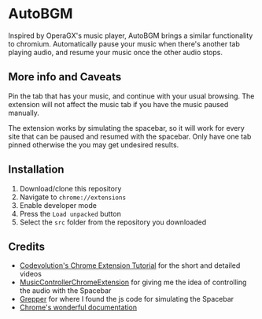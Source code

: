 # AutoBGM

Inspired by OperaGX's music player, AutoBGM brings a similar functionality to chromium. Automatically pause your music when there's another tab playing audio, and resume your music once the other audio stops.

## More info and Caveats
Pin the tab that has your music, and continue with your usual browsing. The extension will not affect the music tab if you have the music paused manually.

The extension works by simulating the spacebar, so it will work for every site that can be paused and resumed with the spacebar. Only have one tab pinned otherwise the you may get undesired results.

## Installation
1. Download/clone this repository
2. Navigate to `chrome://extensions`
3. Enable developer mode
4. Press the `Load unpacked` button
5. Select the `src` folder from the repository you downloaded

## Credits
 - [Codevolution's Chrome Extension Tutorial](https://youtube.com/playlist?list=PLC3y8-rFHvwg2-q6Kvw3Tl_4xhxtIaNlY) for the short and detailed videos
 - [MusicControllerChromeExtension](https://github.com/MathiasGilson/MusicControllerChromeExtension) for giving me the idea of controlling the audio with the Spacebar
 - [Grepper](https://github.com/MathiasGilson/MusicControllerChromeExtension) for where I found the js code for simulating the Spacebar
 - [Chrome's wonderful documentation](https://developer.chrome.com/docs/extensions/mv3/)